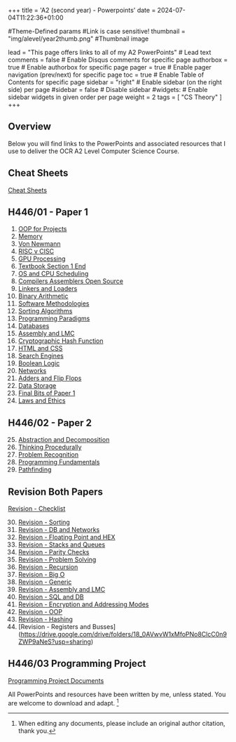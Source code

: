+++
title = 'A2 (second year) - Powerpoints'
date = 2024-07-04T11:22:36+01:00

#Theme-Defined params
#Link is case sensitive!
thumbnail = "img/alevel/year2thumb.png" #Thumbnail image

lead = "This page offers links to all of my A2 PowerPoints" # Lead text
comments = false # Enable Disqus comments for specific page
authorbox = true # Enable authorbox for specific page
pager = true # Enable pager navigation (prev/next) for specific page
toc = true # Enable Table of Contents for specific page
sidebar = "right" # Enable sidebar (on the right side) per page
#sidebar = false # Disable sidebar 
#widgets: # Enable sidebar widgets in given order per page
weight = 2
tags = [ "CS Theory" ]
+++

## Overview

Below you will find links to the PowerPoints and associated resources that I use to deliver the OCR A2 Level Computer Science Course.  

## Cheat Sheets
[Cheat Sheets](https://drive.google.com/drive/folders/1rRyMQYJfHdnV9KYmU5SZQTC-k1uh5fla?usp=sharing)

## H446/01 - Paper 1
1. [OOP for Projects](https://drive.google.com/drive/folders/1-FJKjZ2-xwZ-TBg8C_8OJD-UlmC7xbzX?usp=sharing)
2. [Memory](https://drive.google.com/drive/folders/1M_v4O14X_ZgiGWGAWX7imOYJNyLnr8b0?usp=drive_link)
3. [Von Newmann](https://drive.google.com/drive/folders/1GdXYkdvJH3h95vm9c3SO3l2cZeBmUT7V?usp=drive_link)
4. [RISC v CISC](https://drive.google.com/drive/folders/1D8izs2ke089RPjiFWjJOK6CH91piUvWL?usp=drive_link)
5. [GPU Processing](https://drive.google.com/drive/folders/1z9JDbdszWTQHA8vjgJF2SKkjMlmAYva4?usp=sharing)
6. [Textbook Section 1 End](https://drive.google.com/drive/folders/1eJ9WAbHjGEHELw1-rASe26qStljn6hsA?usp=drive_link)
7. [OS and CPU Scheduling](https://drive.google.com/drive/folders/1n05o5YehVIhUCsovYUKzueJaLXaXnn_v?usp=drive_link)
8. [Compilers Assemblers Open Source](https://drive.google.com/drive/folders/1P0F4Obxwf1J085mSTw9Ak2N4fosxFkN1?usp=drive_link)
9. [Linkers and Loaders](https://drive.google.com/drive/folders/1TvxrkfYLQp7YVAIyp73wcW5U9mrW3XZQ?usp=drive_link)
10. [Binary Arithmetic](https://drive.google.com/drive/folders/1emiNkUBMR3PaspRkW6WPpnfI20SHGzsd?usp=drive_link)
11. [Software Methodologies](https://drive.google.com/drive/folders/1C8rNb8XiI56V2g6feKwOqN5aTH7I5Slb?usp=drive_link)
12. [Sorting Algorithms](https://drive.google.com/drive/folders/1o8a-nUSH0Kj0hupPr0XJwcq1iBBf_T9t?usp=drive_link)
13. [Programming Paradigms](https://drive.google.com/drive/folders/1sxqbL-MIUoMKje70xWVdWp2GHjtBjFV1?usp=drive_link)
14. [Databases](https://drive.google.com/drive/folders/1IRuff5SPKfDxWOWMVEnwNUPv56c30Npc?usp=drive_link)
15. [Assembly and LMC](https://drive.google.com/drive/folders/1mbTIlsePbN4qpf2bbIlBW8hglv_zgH4A?usp=drive_link)
16. [Cryptographic Hash Function](https://drive.google.com/drive/folders/1unXSRKRWrZLQ3TXr82BnSvArcL0uNRth?usp=drive_link)
17. [HTML and CSS](https://drive.google.com/drive/folders/1lI8Op8X8bypoWnt-NEiGd3MJrku9c4pO?usp=drive_link)
18. [Search Engines](https://drive.google.com/drive/folders/1xgD1LJXBUl9hCzarAEipIsLsgFJHnzKj?usp=drive_link)
19. [Boolean Logic](https://drive.google.com/drive/folders/1v8KIu3y3_6pgOFfzMoX0LttmRBoSrVNz?usp=sharing)
20. [Networks](https://drive.google.com/drive/folders/1MDmBJHfs-vmGUBV2ijbm2Yo5QVvQbB44?usp=drive_link)
21. [Adders and Flip Flops](https://drive.google.com/drive/folders/1tYR7cbQW4rSt9FwgjU68JWG8DNIpJqQE?usp=drive_link)
22. [Data Storage](https://drive.google.com/drive/folders/1UqBrZXrUGx6qP03Xl1Lai0lGMsbVT1b-?usp=drive_link)
23. [Final Bits of Paper 1](https://drive.google.com/drive/folders/12fa5EVuM3YIUH3EtB96-CB7oQ3yNShjE?usp=drive_link)
24. [Laws and Ethics](https://drive.google.com/drive/folders/1FUnoXG94eZP3_0aAoyYr2K-BMUtrY1LA?usp=drive_link)

## H446/02 - Paper 2
25. [Abstraction and Decomposition](https://drive.google.com/drive/folders/1CmBaF-oy0BH8OJc3A6sTFRXwyHmUJQSI?usp=drive_link)
26. [Thinking Procedurally](https://drive.google.com/drive/folders/13gZIldK5mfhVqbQBf50qS3k-x76-eXLg?usp=drive_link)
27. [Problem Recognition](https://drive.google.com/drive/folders/1hbcEC_W8SA8ycAv0nV6OgeEAl0gyuCW_?usp=drive_link)
28. [Programming Fundamentals](https://drive.google.com/drive/folders/1DX4NNx4-Hyylyxl9fONNWKC0ZRFtAIdX?usp=drive_link)
29. [Pathfinding](https://drive.google.com/drive/folders/1GvGkYtDEioyq-rD61FafvGcYKEB8XbPi?usp=drive_link)

## Revision Both Papers
[Revision - Checklist](https://drive.google.com/drive/folders/1cKGwcZDsp4lnom53TyhARmUu6FakSdb-?usp=drive_link)

30. [Revision - Sorting](https://drive.google.com/drive/folders/1OfSKcAAVCyjLm562gk4WqhcbQ71KCXzQ?usp=drive_link)
31. [Revision - DB and Networks](https://drive.google.com/drive/folders/1ylSTXiSHsYaZT7TLN1IYN7EOAzcSTF67?usp=drive_link)
32. [Revision - Floating Point and HEX](https://drive.google.com/drive/folders/1fpUUbn3y1wVSoYmhFt-JBP0TpzxxsLQk?usp=drive_link)
33. [Revision - Stacks and Queues](https://drive.google.com/drive/folders/13x1pKgIRqH_xnL0sVHkVfGLcjf_6w5e2?usp=drive_link)
34. [Revision - Parity Checks](https://drive.google.com/drive/folders/1TglSuLjui_kgBQXr7PNaSpnRmvnjqQhN?usp=drive_link)
35. [Revision - Problem Solving](https://drive.google.com/drive/folders/11t2UUUoTF7N4MKOMIvFsJWgKCEb9wRrO?usp=drive_link)
36. [Revision - Recursion](https://drive.google.com/drive/folders/1k9TN3JdqkF9ge0nJnMdQmv9ec_J4ZgGm?usp=drive_link)
37. [Revision - Big O](https://drive.google.com/drive/folders/1JZ6j8C7bXscMfI_hrfG4KxE6SLwXUwyM?usp=drive_link)
38. [Revision - Generic](https://drive.google.com/drive/folders/1ExJ4LJaBLYYk3HGlZOoGJnA7Sw8xNH2i?usp=drive_link)
39. [Revision - Assembly and LMC](https://drive.google.com/drive/folders/1X3U7Gqf6yK5NiuvDpibJxDJIeD3wRt4G?usp=drive_link)
40. [Revision - SQL and DB](https://drive.google.com/drive/folders/1ViYzuFZEBLB6dA31izB272URTSEenUmi?usp=drive_link)
41. [Revision - Encryption and Addressing Modes](https://drive.google.com/drive/folders/1XhaURBvZV_eX5dXceIhCzwFpocvAn3s-?usp=drive_link)
42. [Revision - OOP](https://drive.google.com/drive/folders/1yPO9eWcFr_Zqb7E7ty-fCapuNIcn9jEL?usp=drive_link)
43. [Revision - Hashing](https://drive.google.com/drive/folders/1nXZLkIavLKwSoKGIMxa_0MulHHz2HTkq?usp=drive_link)
44. [Revision - Registers and Busses] (https://drive.google.com/drive/folders/18_0AVwvW1xMfoPNo8ClcC0n9ZWP9aNeS?usp=sharing)


## H446/03 Programming Project
[Programming Project Documents](https://drive.google.com/drive/folders/1eena4GAxJKatilpubB6OeLFyOuTCG2CF?usp=drive_link)



All PowerPoints and resources have been written by me, unless stated.  You are welcome to download and adapt. [^*]

[^*]: When editing any documents, please include an original author citation, thank you. 

